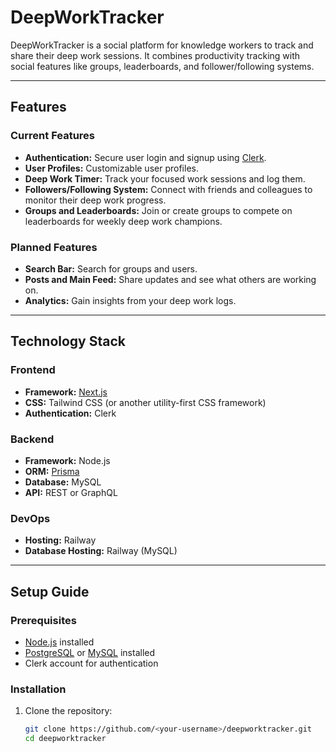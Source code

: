 # DeepWorkTracker

DeepWorkTracker is a social platform for knowledge workers to track and share their deep work sessions. It combines productivity tracking with social features like groups, leaderboards, and follower/following systems.

---

## Features

### Current Features

- **Authentication:** Secure user login and signup using [Clerk](https://clerk.dev/).
- **User Profiles:** Customizable user profiles.
- **Deep Work Timer:** Track your focused work sessions and log them.
- **Followers/Following System:** Connect with friends and colleagues to monitor their deep work progress.
- **Groups and Leaderboards:** Join or create groups to compete on leaderboards for weekly deep work champions.

### Planned Features

- **Search Bar:** Search for groups and users.
- **Posts and Main Feed:** Share updates and see what others are working on.
- **Analytics:** Gain insights from your deep work logs.

---

## Technology Stack

### Frontend

- **Framework:** [Next.js](https://nextjs.org/)
- **CSS:** Tailwind CSS (or another utility-first CSS framework)
- **Authentication:** Clerk

### Backend

- **Framework:** Node.js
- **ORM:** [Prisma](https://www.prisma.io/)
- **Database:** MySQL
- **API:** REST or GraphQL

### DevOps

- **Hosting:** Railway
- **Database Hosting:** Railway (MySQL)

---

## Setup Guide

### Prerequisites

- [Node.js](https://nodejs.org/) installed
- [PostgreSQL](https://www.postgresql.org/) or [MySQL](https://www.mysql.com/) installed
- Clerk account for authentication

### Installation

1. Clone the repository:
   ```bash
   git clone https://github.com/<your-username>/deepworktracker.git
   cd deepworktracker
   ```
